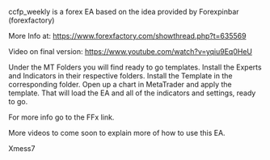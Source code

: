 ccfp_weekly is a forex EA based on the idea provided by Forexpinbar (forexfactory)

More Info at:
https://www.forexfactory.com/showthread.php?t=635569

Video on final version: https://www.youtube.com/watch?v=yqiu9Eq0HeU

Under the MT Folders you will find ready to go templates.
Install the Experts and Indicators in their respective folders.  Install the Template in the corresponding folder.
Open up a chart in MetaTrader and apply the template.  That will load the EA and all of the indicators and settings, ready to go.

For more info go to the FFx link.

More videos to come soon to explain more of how to use this EA.

Xmess7
